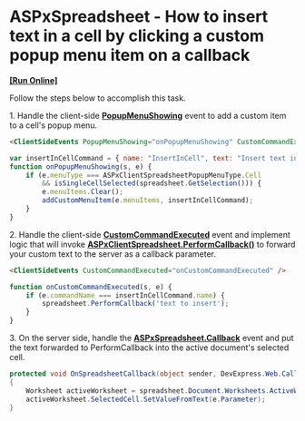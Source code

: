 # ASPxSpreadsheet - How to insert text in a cell by clicking a custom popup menu item on a callback
<!-- run online -->
**[[Run Online]](https://codecentral.devexpress.com/139013900/)**
<!-- run online end -->

Follow the steps below to accomplish this task.

<p>1. Handle the client-side <strong><a href="https://documentation.devexpress.com/AspNet/DevExpress.Web.ASPxSpreadsheet.SpreadsheetClientSideEvents.PopupMenuShowing.property">PopupMenuShowing</a></strong> event to add a custom item to a cell's popup menu.</p>

```aspx
<ClientSideEvents PopupMenuShowing="onPopupMenuShowing" CustomCommandExecuted="onCustomCommandExecuted" />
```

```js
var insertInCellCommand = { name: "InsertInCell", text: "Insert text in this cell" };
function onPopupMenuShowing(s, e) {
	if (e.menuType === ASPxClientSpreadsheetPopupMenuType.Cell
		&& isSingleCellSelected(spreadsheet.GetSelection())) {
		e.menuItems.Clear();
		addCustomMenuItem(e.menuItems, insertInCellCommand);
	}
}
```

<p>2. Handle the client-side <strong><a href="https://documentation.devexpress.com/AspNet/DevExpress.Web.ASPxSpreadsheet.SpreadsheetClientSideEvents.CustomCommandExecuted.property">CustomCommandExecuted</a></strong> event and implement logic that will invoke <strong><a href="https://documentation.devexpress.com/AspNet/DevExpress.Web.ASPxSpreadsheet.Scripts.ASPxClientSpreadsheet.PerformCallback.method(zXTuZg)">ASPxClientSpreadsheet.PerformCallback()</a></strong> to forward your custom text to the server as a callback parameter.

```aspx
<ClientSideEvents CustomCommandExecuted="onCustomCommandExecuted" />
```

```js
function onCustomCommandExecuted(s, e) {
	if (e.commandName === insertInCellCommand.name) {
		spreadsheet.PerformCallback('text to insert');
	}
}
```

<p>3. On the server side, handle the <strong><a href="https://documentation.devexpress.com/AspNet/DevExpress.Web.ASPxSpreadsheet.ASPxSpreadsheet.Callback.event">ASPxSpreadsheet.Callback</a></strong> event and put the text forwarded to PerformCallback into the active document's selected cell.</p>

```cs
protected void OnSpreadsheetCallback(object sender, DevExpress.Web.CallbackEventArgsBase e)
{
	Worksheet activeWorksheet = spreadsheet.Document.Worksheets.ActiveWorksheet;
	activeWorksheet.SelectedCell.SetValueFromText(e.Parameter);
}
```
